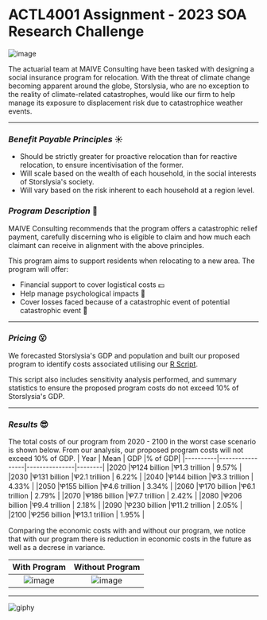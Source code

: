 # ACTL4001 Assignment - 2023 SOA Research Challenge

![image](https://user-images.githubusercontent.com/113440610/229755925-c567265f-9d0b-4fc0-908f-5311ab7433b9.png)

The actuarial team at MAIVE Consulting have been tasked with designing a social insurance program for relocation. With the threat of climate change becoming apparent around the globe, Storslysia, who are no exception to the reality of climate-related catastrophes, would like our firm to help manage its exposure to displacement risk due to catastrophice weather events. 

----------------------------------------------

### ***Benefit Payable Principles*** :sunny:
* Should be strictly greater for proactive relocation than for reactive relocation, to ensure incentivisation of the former. 
* Will scale based on the wealth of each household, in the social interests of Storslysia's society.
* Will vary based on the risk inherent to each household at a region level.

### ***Program Description*** :rocket:
MAIVE Consulting recommends that the program offers a catastrophic relief payment, carefully discerning who is eligible to claim and how much each claimant can receive in alignment with the above principles. 

This program aims to support residents when relocating to a new area. The program will offer: 
* Financial support to cover logistical costs :dollar:
* Help manage psychological impacts 🌝
* Cover losses faced because of a catastrophic event of potential catastrophic event :stars:

--------------------------------------------

### ***Pricing*** 😮
We forecasted Storslysia's GDP and population and built our proposed program to identify costs associated utilising our [R Script](https://github.com/emilyzhou123/ACTL4001_/blob/main/ACTL4001%20Master%20Script.R).

This script also includes sensitivity analysis performed, and summary statistics to ensure the proposed program costs do not exceed 10% of Storslysia's GDP. 

-----------------------------------------------

### ***Results*** 😎
The total costs of our program from 2020 - 2100 in the worst case scenario is shown below. From our analysis, our proposed program costs will not exceed 10% of GDP.
| Year     |	Mean	           | GDP           |% of GDP|
|----------|-----------------|---------------|--------|
|2020	     |Ꝕ124 billion    |Ꝕ1.3 trillion  | 9.57%  | 
|2030	     |Ꝕ131 billion    |Ꝕ2.1 trillion  | 6.22%  |
|2040	     |Ꝕ144 billion    |Ꝕ3.3 trillion  | 4.33%  |
|2050	     |Ꝕ155 billion    |Ꝕ4.6 trillion  | 3.34%  |
|2060	     |Ꝕ170 billion    |Ꝕ6.1 trillion  | 2.79%  |
|2070	     |Ꝕ186 billion    |Ꝕ7.7 trillion  | 2.42%  |
|2080	     |Ꝕ206 billion    |Ꝕ9.4 trillion  | 2.18%  |
|2090	     |Ꝕ230 billion    |Ꝕ11.2 trillion | 2.05%  |
|2100	     |Ꝕ256 billion    |Ꝕ13.1 trillion | 1.95%  |

Comparing the economic costs with and without our program, we notice that with our program there is reduction in economic costs in the future as well as a decrese in variance. 

With Program                   | Without Program
:-----------------------------:|:-----------------------------:
![image](https://user-images.githubusercontent.com/113440610/229763855-fbf4e5ae-9f82-4626-9acd-d33850ac57f6.png)|![image](https://user-images.githubusercontent.com/113440610/229764395-98ef8259-a2e3-456e-8b3b-5b7e7af95167.png)

-----------------------------------------------

![giphy](https://user-images.githubusercontent.com/113440610/229765593-73ada8b7-5573-423a-9239-31cf87defbf3.gif)



